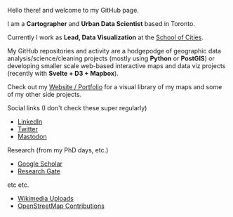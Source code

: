 Hello there! and welcome to my GitHub page. 

I am a **Cartographer** and **Urban Data Scientist** based in Toronto. 

Currently I work as **Lead, Data Visualization** at the [School of Cities](https://www.schoolofcities.utoronto.ca/). 

My GitHub repositories and activity are a hodgepodge of geographic data analysis/science/cleaning projects (mostly using **Python** or **PostGIS**) or developing smaller scale web-based interactive maps and data viz projects (recently with **Svelte + D3 + Mapbox**).

Check out my [Website / Portfolio](https://jamaps.github.io/) for a visual library of my maps and some of my other side projects.

Social links (I don't check these super regularly)
- [LinkedIn](https://linkedin.com/in/jeffallenmaps/)
- [Twitter](https://twitter.com/JeffAllenMaps)
- [Mastodon](https://mapstodon.space/@jamaps)

Research (from my PhD days, etc.)
- [Google Scholar](https://scholar.google.com/citations?user=XFmML7cAAAAJ&hl=en)
- [Research Gate](https://www.researchgate.net/profile/Jeff-Allen-7)

etc etc.
- [Wikimedia Uploads](https://commons.wikimedia.org/w/index.php?title=Special:ListFiles/Jamaps&ilshowall=1)
- [OpenStreetMap Contributions](https://www.openstreetmap.org/user/jamaps/history)
